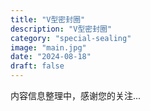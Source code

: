 ```yaml
---
title: "V型密封圈"
description: "V型密封圈"
category: "special-sealing"
image: "main.jpg"
date: "2024-08-18"
draft: false
---
```


内容信息整理中，感谢您的关注...